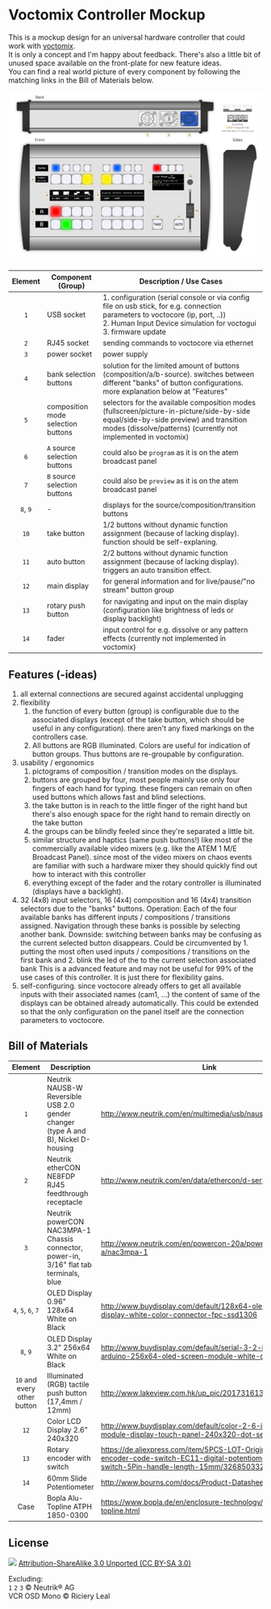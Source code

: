 # Voctomix Controller Mockup

This is a mockup design for an universal hardware controller that could work with [voctomix](https://github.com/voc/voctomix).  
It is only a concept and I'm happy about feedback. There's also a little bit of unused space available on the front-plate for new feature ideas.  
You can find a real world picture of every component by following the matching links in the Bill of Materials below.

![](./voctomix-controller-mockup.png)

| Element | Component (Group) | Description / Use Cases |
|:----:|---|---|
| `1`  | USB socket | 1. configuration (serial console or via config file on usb stick, for e.g. connection parameters to voctocore (ip, port, ..))<br>2. Human Input Device simulation for voctogui<br>3. firmware update |
| `2`  | RJ45 socket | sending commands to voctocore via ethernet |
| `3`  | power socket | power supply |
| `4`  | bank selection buttons | solution for the limited amount of buttons (composition/a/b-source). switches between different "banks" of button configurations. more explanation below at "Features"  |
| `5`  | composition mode selection buttons | selectors for the available composition modes (fullscreen/picture-in-picture/side-by-side equal/side-by-side preview) and transition modes (dissolve/patterns) (currently not implemented in voctomix) |
| `6`  | `A` source selection buttons | could also be `program` as it is on the atem broadcast panel |
| `7`  | `B` source selection buttons | could also be `preview` as it is on the atem broadcast panel |
| `8`, `9` | - | displays for the source/composition/transition buttons |
| `10` | take button | 1/2 buttons without dynamic function assignment (because of lacking display). function should be self-explaning. |
| `11` | auto button | 2/2 buttons without dynamic function assignment (because of lacking display). triggers an auto transition effect. |
| `12` | main display | for general information and for live/pause/"no stream" button group |
| `13` | rotary push button | for navigating and input on the main display (configuration like brightness of leds or display backlight) |
| `14` | fader | input control for e.g. dissolve or any pattern effects (currently not implemented in voctomix) |

## Features (-ideas)

1. all external connections are secured against accidental unplugging
2. flexibility
    1. the function of every button (group) is configurable due to the associated displays (except of the take button, which should be useful in any configuration). there aren't any fixed markings on the controllers case.
    2. All buttons are RGB illuminated. Colors are useful for indication of button groups. Thus buttons are re-groupable by configuration.
3. usability / ergonomics
    1. pictograms of composition / transition modes on the displays.
    2. buttons are grouped by four, most people mainly use only four fingers of each hand for typing. these fingers can remain on often used buttons which allows fast and blind selections.
    3. the take button is in reach to the little finger of the right hand but there's also enough space for the right hand to remain directly on the take button
    4. the groups can be blindly feeled since they're separated a little bit.
    5. similar structure and haptics (same push buttons!) like most of the commercially available video mixers (e.g. like the ATEM 1 M/E Broadcast Panel). since most of the video mixers on chaos events are familiar with such a hardware mixer they should quickly find out how to interact with this controller
    6. everything except of the fader and the rotary controller is illuminated (displays have a backlight).
4. 32 (4x8) input selectors, 16 (4x4) composition and 16 (4x4) transition selectors due to the "banks" buttons.
Operation: Each of the four available banks has different inputs / compositions / transitions assigned. Navigation through these banks is possible by selecting another bank.
Downside: switching between banks may be confusing as the current selected button disappears. Could be circumvented by 1. putting the most often used inputs / compositions / transitions on the first bank and 2. blink the led of the to the current selection associated bank
This is a advanced feature and may not be useful for 99% of the use cases of this controller. It is just there for flexibility gains.
5. self-configuring. since voctocore already offers to get all available inputs with their associated names (cam1, ...) the content of same of the displays can be obtained already automatically. This could be extended so that the only configuration on the panel itself are the connection parameters to voctocore.

## Bill of Materials

| Element | Description | Link |
|:----:|---|---|
| `1`  | Neutrik NAUSB-W Reversible USB 2.0 gender changer (type A and B), Nickel D-housing | <http://www.neutrik.com/en/multimedia/usb/nausb-w> |
| `2`  | Neutrik etherCON NE8FDP RJ45 feedthrough receptacle | <http://www.neutrik.com/en/data/ethercon/d-series/ne8fdp> |
| `3`  | Neutrik powerCON NAC3MPA-1 Chassis connector, power-in, 3/16" flat tab terminals, blue | <http://www.neutrik.com/en/powercon-20a/powercon-20-a/nac3mpa-1> |
| `4`, `5`, `6`, `7` | OLED Display 0.96" 128x64 White on Black | <http://www.buydisplay.com/default/128x64-oled-i2c-0-96-display-white-color-connector-fpc-ssd1306> |
| `8`, `9`  | OLED Display 3.2" 256x64 White on Black | <http://www.buydisplay.com/default/serial-3-2-inch-display-arduino-256x64-oled-screen-module-white-on-black> |
| `10` and every other button | Illuminated (RGB) tactile push button (17,4mm / 12mm) | <http://www.lakeview.com.hk/up_pic/201731613595571016.pdf> |
| `12`  | Color LCD Display 2.6" 240x320 | <http://www.buydisplay.com/default/color-2-6-inch-tft-lcd-module-display-touch-panel-240x320-dot-serial-spi> |
| `13`  | Rotary encoder with switch | <https://de.aliexpress.com/item/5PCS-LOT-Original-Rotary-encoder-code-switch-EC11-digital-potentiometer-with-switch-5Pin-handle-length-15mm/32685033240.html> |
| `14`  | 60mm Slide Potentiometer | <http://www.bourns.com/docs/Product-Datasheets/pta.pdf> |
| Case | Bopla Alu-Topline ATPH 1850-0300 | <https://www.bopla.de/en/enclosure-technology/product/alu-topline.html> |

## License

![](https://i.creativecommons.org/l/by-sa/3.0/88x31.png)
[Attribution-ShareAlike 3.0 Unported (CC BY-SA 3.0)](http://creativecommons.org/licenses/by-sa/3.0/)

Excluding:  
`1` `2` `3` © Neutrik® AG  
VCR OSD Mono © Riciery Leal
